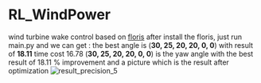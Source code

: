 # RL_WindPower
wind turbine wake control based on [floris](https://github.com/NREL/floris)
after install the floris, just run main.py and we can get :
the best angle is (**30, 25, 20, 20, 0, 0**) with result of **18.11** time cost 16.78
 (**30, 25, 20, 20, 0, 0**) is the yaw angle with the best result of 18.11 % improvement 
and a picture which is the result after optimization
![result_precision_5](https://github.com/liuyalin-tanguy/RL_WindPower/assets/49784245/3995f056-80df-4a9c-b305-2e3e56542f96)
